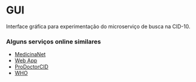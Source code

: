 # GUI
Interface gráfica para experimentação do microserviço de busca na CID-10.

### Alguns serviços online similares
- [MedicinaNet](http://www.medicinanet.com.br/cid10.htm?mobile=off)
- [Web App](http://www.icd10codesearch.com/)
- [ProDoctorCID](https://prodoctor.net/cid)
- [WHO](http://apps.who.int/classifications/icd10/browse/2016/en)
